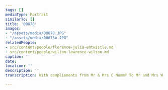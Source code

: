 ```yaml
---
tags: []
mediaType: Portrait
similarTo: []
title: '00078'
images:
- "/assets/media/00078.JPG"
- "/assets/media/00078b.JPG"
relatedPeople:
- src/content/people/florence-julia-entwistle.md
- src/content/people/wiliam-lawrence-wilson.md
caption: ''
date: 
location: ''
description: ''
transcription: With compliements from Mr & Mrs C Numm? To Mr and Mrs W. Wilson.

---
```

